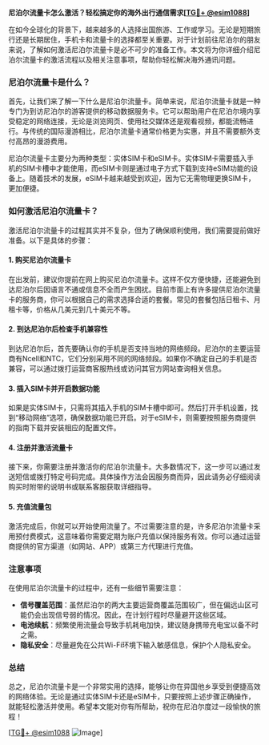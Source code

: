 **尼泊尔流量卡怎么激活？轻松搞定你的海外出行通信需求[[TG💪+ @esim1088](https://t.me/s/esim1088)]**

在如今全球化的背景下，越来越多的人选择出国旅游、工作或学习。无论是短期旅行还是长期居住，手机卡和流量卡的选择都至关重要。对于计划前往尼泊尔的朋友来说，了解如何激活尼泊尔流量卡是必不可少的准备工作。本文将为你详细介绍尼泊尔流量卡的激活流程以及相关注意事项，帮助你轻松解决海外通讯问题。

### 尼泊尔流量卡是什么？

首先，让我们来了解一下什么是尼泊尔流量卡。简单来说，尼泊尔流量卡就是一种专门为到访尼泊尔的游客提供的移动数据服务卡。它可以帮助用户在尼泊尔境内享受稳定的网络连接，无论是浏览网页、使用社交媒体还是观看视频，都能流畅进行。与传统的国际漫游相比，尼泊尔流量卡通常价格更为实惠，并且不需要额外支付高昂的漫游费用。

尼泊尔流量卡主要分为两种类型：实体SIM卡和eSIM卡。实体SIM卡需要插入手机的SIM卡槽中才能使用，而eSIM卡则是通过电子方式下载到支持eSIM功能的设备上。随着技术的发展，eSIM卡越来越受到欢迎，因为它无需物理更换SIM卡，更加便捷。

### 如何激活尼泊尔流量卡？

激活尼泊尔流量卡的过程其实并不复杂，但为了确保顺利使用，我们需要提前做好准备。以下是具体的步骤：

#### 1. 购买尼泊尔流量卡

在出发前，建议你提前在网上购买尼泊尔流量卡。这样不仅方便快捷，还能避免到达尼泊尔后因语言不通或信息不全而产生困扰。目前市面上有许多提供尼泊尔流量卡的服务商，你可以根据自己的需求选择合适的套餐。常见的套餐包括日租卡、月租卡等，价格从几美元到几十美元不等。

#### 2. 到达尼泊尔后检查手机兼容性

到达尼泊尔后，首先要确认你的手机是否支持当地的网络频段。尼泊尔的主要运营商有Ncell和NTC，它们分别采用不同的网络频段。如果你不确定自己的手机是否兼容，可以通过拨打运营商客服热线或访问其官方网站查询相关信息。

#### 3. 插入SIM卡并开启数据功能

如果是实体SIM卡，只需将其插入手机的SIM卡槽中即可。然后打开手机设置，找到“移动网络”选项，确保数据功能已开启。对于eSIM卡，则需要按照服务商提供的指南下载并安装相应的配置文件。

#### 4. 注册并激活流量卡

接下来，你需要注册并激活你的尼泊尔流量卡。大多数情况下，这一步可以通过发送短信或拨打特定号码完成。具体操作方法会因服务商而异，因此请务必仔细阅读购买时附带的说明书或联系客服获取详细指导。

#### 5. 充值流量包

激活完成后，你就可以开始使用流量了。不过需要注意的是，许多尼泊尔流量卡采用预付费模式，这意味着你需要定期为账户充值以保持服务有效。你可以通过运营商提供的官方渠道（如网站、APP）或第三方代理进行充值。

### 注意事项

在使用尼泊尔流量卡的过程中，还有一些细节需要注意：

- **信号覆盖范围**：虽然尼泊尔的两大主要运营商覆盖范围较广，但在偏远山区可能仍会出现信号弱的情况。因此，在计划行程时尽量避开这些区域。
- **电池续航**：频繁使用流量会导致手机耗电加快，建议随身携带充电宝以备不时之需。
- **隐私安全**：尽量避免在公共Wi-Fi环境下输入敏感信息，保护个人隐私安全。

### 总结

总之，尼泊尔流量卡是一个非常实用的选择，能够让你在异国他乡享受到便捷高效的网络体验。无论是通过实体SIM卡还是eSIM卡，只要按照上述步骤正确操作，就能轻松激活并使用。希望本文能对你有所帮助，祝你在尼泊尔度过一段愉快的旅程！

[[TG💪+ @esim1088](https://t.me/s/esim1088) ![Image](https://i.postimg.cc/4NQfJmqS/Snipaste-2025-05-13-00-14-12.png)]